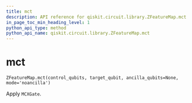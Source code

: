```yaml
---
title: mct
description: API reference for qiskit.circuit.library.ZFeatureMap.mct
in_page_toc_min_heading_level: 1
python_api_type: method
python_api_name: qiskit.circuit.library.ZFeatureMap.mct
---
```


# mct

<span id="qiskit.circuit.library.ZFeatureMap.mct" />

`ZFeatureMap.mct(control_qubits, target_qubit, ancilla_qubits=None, mode='noancilla')`

Apply `MCXGate`.

